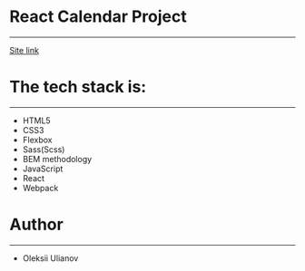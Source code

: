 # React Calendar Project

<hr> 
 <a href="https://allorayz-react-calendar.netlify.app/">Site link  </a>

# The tech stack is: 

<hr>
<ul>
<li>HTML5</li>
<li>CSS3</li>
<li>Flexbox</li>
<li>Sass(Scss)</li>
<li>BEM methodology</li>
<li>JavaScript</li>
<li>React</li>
<li>Webpack</li>
</ul>

# Author
<hr> 
<ul> 
<li>Oleksii Ulianov</li>
</ul>

